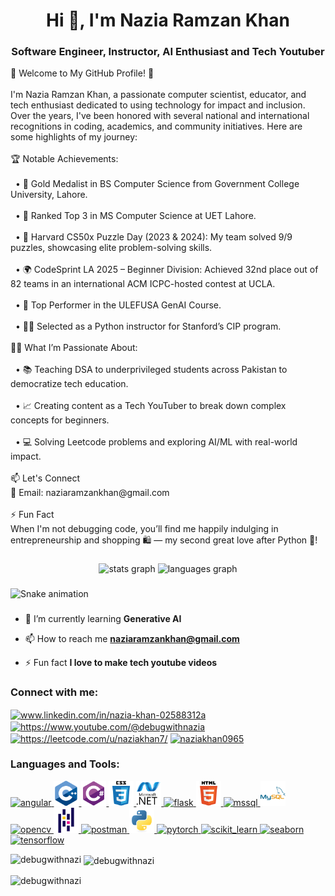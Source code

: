 <h1 align="center">Hi 👋, I'm Nazia Ramzan Khan</h1>
<h3 align="center">Software Engineer, Instructor, AI Enthusiast and Tech Youtuber</h3>

<p align="left">👋 Welcome to My GitHub Profile! 🌟<br><br>I'm Nazia Ramzan Khan, a passionate computer scientist, educator, and tech enthusiast dedicated to using technology for impact and inclusion. Over the years, I've been honored with several national and international recognitions in coding, academics, and community initiatives. Here are some highlights of my journey:<br><br>🏆 Notable Achievements:<br><br>  • 🥇 Gold Medalist in BS Computer Science from Government College University, Lahore.<br><br>  • 🏅 Ranked Top 3 in MS Computer Science at UET Lahore.<br><br>  • 🧩 Harvard CS50x Puzzle Day (2023 & 2024): My team solved 9/9 puzzles, showcasing elite problem-solving skills.<br><br>  • 🌍 CodeSprint LA 2025 – Beginner Division: Achieved 32nd place out of 82 teams in an international ACM ICPC-hosted contest at UCLA.<br><br>  • 🧠 Top Performer in the ULEFUSA GenAI Course.<br><br>  • 🧑‍🏫 Selected as a Python instructor for Stanford’s CIP program.<br><br>👩‍🏫 What I’m Passionate About:<br><br>  • 📚 Teaching DSA to underprivileged students across Pakistan to democratize tech education.<br><br>  • 📈 Creating content as a Tech YouTuber to break down complex concepts for beginners.<br><br>  • 💻 Solving Leetcode problems and exploring AI/ML with real-world impact.<br><br>📫 Let's Connect<br>📧 Email: naziaramzankhan@gmail.com<br><br>⚡ Fun Fact<br>When I'm not debugging code, you’ll find me happily indulging in entrepreneurship and shopping 🛍️ — my second great love after Python 🐍!</p>

###

<div align="center">
  <img src="https://github-readme-stats.vercel.app/api?username=DebugWithNazi&hide_title=false&hide_rank=false&show_icons=true&include_all_commits=true&count_private=true&disable_animations=false&theme=dracula&locale=en&hide_border=false&order=1" height="150" alt="stats graph"  />
  <img src="https://github-readme-stats.vercel.app/api/top-langs?username=DebugWithNazi&locale=en&hide_title=false&layout=compact&card_width=320&langs_count=5&theme=dracula&hide_border=false&order=2" height="150" alt="languages graph"  />
</div>

###

<img src="https://raw.githubusercontent.com/DebugWithNazi/DebugWithNazi/output/snake.svg" alt="Snake animation" />

###


- 🌱 I’m currently learning **Generative AI**

- 📫 How to reach me **naziaramzankhan@gmail.com**

- ⚡ Fun fact **I love to make tech youtube videos**

<h3 align="left">Connect with me:</h3>
<p align="left">
<a href="https://linkedin.com/in/www.linkedin.com/in/nazia-khan-02588312a" target="blank"><img align="center" src="https://raw.githubusercontent.com/rahuldkjain/github-profile-readme-generator/master/src/images/icons/Social/linked-in-alt.svg" alt="www.linkedin.com/in/nazia-khan-02588312a" height="30" width="40" /></a>
<a href="https://www.youtube.com/c/https://www.youtube.com/@debugwithnazia" target="blank"><img align="center" src="https://raw.githubusercontent.com/rahuldkjain/github-profile-readme-generator/master/src/images/icons/Social/youtube.svg" alt="https://www.youtube.com/@debugwithnazia" height="30" width="40" /></a>
<a href="https://www.leetcode.com/https://leetcode.com/u/naziakhan7/" target="blank"><img align="center" src="https://raw.githubusercontent.com/rahuldkjain/github-profile-readme-generator/master/src/images/icons/Social/leet-code.svg" alt="https://leetcode.com/u/naziakhan7/" height="30" width="40" /></a>
<a href="https://discord.gg/naziakhan0965" target="blank"><img align="center" src="https://raw.githubusercontent.com/rahuldkjain/github-profile-readme-generator/master/src/images/icons/Social/discord.svg" alt="naziakhan0965" height="30" width="40" /></a>
</p>

<h3 align="left">Languages and Tools:</h3>
<p align="left"> <a href="https://angular.io" target="_blank" rel="noreferrer"> <img src="https://angular.io/assets/images/logos/angular/angular.svg" alt="angular" width="40" height="40"/> </a> <a href="https://www.w3schools.com/cpp/" target="_blank" rel="noreferrer"> <img src="https://raw.githubusercontent.com/devicons/devicon/master/icons/cplusplus/cplusplus-original.svg" alt="cplusplus" width="40" height="40"/> </a> <a href="https://www.w3schools.com/cs/" target="_blank" rel="noreferrer"> <img src="https://raw.githubusercontent.com/devicons/devicon/master/icons/csharp/csharp-original.svg" alt="csharp" width="40" height="40"/> </a> <a href="https://www.w3schools.com/css/" target="_blank" rel="noreferrer"> <img src="https://raw.githubusercontent.com/devicons/devicon/master/icons/css3/css3-original-wordmark.svg" alt="css3" width="40" height="40"/> </a> <a href="https://dotnet.microsoft.com/" target="_blank" rel="noreferrer"> <img src="https://raw.githubusercontent.com/devicons/devicon/master/icons/dot-net/dot-net-original-wordmark.svg" alt="dotnet" width="40" height="40"/> </a> <a href="https://flask.palletsprojects.com/" target="_blank" rel="noreferrer"> <img src="https://www.vectorlogo.zone/logos/pocoo_flask/pocoo_flask-icon.svg" alt="flask" width="40" height="40"/> </a> <a href="https://www.w3.org/html/" target="_blank" rel="noreferrer"> <img src="https://raw.githubusercontent.com/devicons/devicon/master/icons/html5/html5-original-wordmark.svg" alt="html5" width="40" height="40"/> </a> <a href="https://www.microsoft.com/en-us/sql-server" target="_blank" rel="noreferrer"> <img src="https://www.svgrepo.com/show/303229/microsoft-sql-server-logo.svg" alt="mssql" width="40" height="40"/> </a> <a href="https://www.mysql.com/" target="_blank" rel="noreferrer"> <img src="https://raw.githubusercontent.com/devicons/devicon/master/icons/mysql/mysql-original-wordmark.svg" alt="mysql" width="40" height="40"/> </a> <a href="https://opencv.org/" target="_blank" rel="noreferrer"> <img src="https://www.vectorlogo.zone/logos/opencv/opencv-icon.svg" alt="opencv" width="40" height="40"/> </a> <a href="https://pandas.pydata.org/" target="_blank" rel="noreferrer"> <img src="https://raw.githubusercontent.com/devicons/devicon/2ae2a900d2f041da66e950e4d48052658d850630/icons/pandas/pandas-original.svg" alt="pandas" width="40" height="40"/> </a> <a href="https://postman.com" target="_blank" rel="noreferrer"> <img src="https://www.vectorlogo.zone/logos/getpostman/getpostman-icon.svg" alt="postman" width="40" height="40"/> </a> <a href="https://www.python.org" target="_blank" rel="noreferrer"> <img src="https://raw.githubusercontent.com/devicons/devicon/master/icons/python/python-original.svg" alt="python" width="40" height="40"/> </a> <a href="https://pytorch.org/" target="_blank" rel="noreferrer"> <img src="https://www.vectorlogo.zone/logos/pytorch/pytorch-icon.svg" alt="pytorch" width="40" height="40"/> </a> <a href="https://scikit-learn.org/" target="_blank" rel="noreferrer"> <img src="https://upload.wikimedia.org/wikipedia/commons/0/05/Scikit_learn_logo_small.svg" alt="scikit_learn" width="40" height="40"/> </a> <a href="https://seaborn.pydata.org/" target="_blank" rel="noreferrer"> <img src="https://seaborn.pydata.org/_images/logo-mark-lightbg.svg" alt="seaborn" width="40" height="40"/> </a> <a href="https://www.tensorflow.org" target="_blank" rel="noreferrer"> <img src="https://www.vectorlogo.zone/logos/tensorflow/tensorflow-icon.svg" alt="tensorflow" width="40" height="40"/> </a> </p>

<p><img align="left" src="https://github-readme-stats.vercel.app/api/top-langs?username=debugwithnazi&show_icons=true&locale=en&layout=compact" alt="debugwithnazi" /></p>

<p>&nbsp;<img align="center" src="https://github-readme-stats.vercel.app/api?username=debugwithnazi&show_icons=true&locale=en" alt="debugwithnazi" /></p>

<p><img align="center" src="https://github-readme-streak-stats.herokuapp.com/?user=debugwithnazi&" alt="debugwithnazi" /></p>

